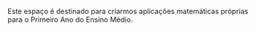 Este espaço é destinado para criarmos aplicações matemáticas próprias para o Primeiro Ano do Ensino Médio.
